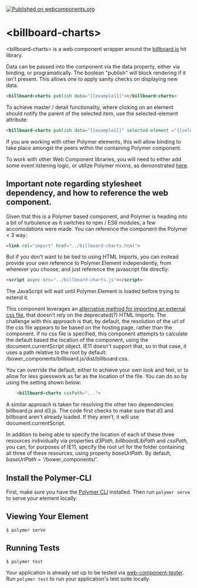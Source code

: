 [![Published on webcomponents.org](https://img.shields.io/badge/webcomponents.org-published-blue.svg)](https://www.webcomponents.org/element/bahrus/billboard-charts)

# \<billboard-charts\>

\<billboard-charts\> is a web component wrapper around the [billboard.js](https://naver.github.io/billboard.js/) hit library.

Data can be passed into the component via the data property, either via binding, or programatically.  The boolean "publish" will block rendering if it isn't present.  This allows one to apply sanity checks on displaying new data.

```html
<billboard-charts publish data="[[example1]]"></billboard-charts>
```

To achieve master / detail functionality, where clicking on an element should notify the parent of the selected item, use the selected-element attribute:

```html
<billboard-charts publish data="[[example1]]" selected-element ="{{selectedDataPoint}}"></billboard-charts>
```

If you are working with other Polymer elements, this will allow binding to take place amongst the peers within the containing Polymer component.

To work with other Web Component libraries, you will need to either add some event listening logic, or utilize Polymer mixins, as demonstrated [here](https://www.webcomponents.org/element/bahrus/xtal-fetch).


## Important note regarding stylesheet dependency, and how to reference the web component.

Given that this is a Polymer based component, and Polymer is heading into a bit of turbulence as it switches to npm / ES6 modules, a few accomodations were made.  You can reference the component the Polymer < 3 way:

```html
<link rel="import" href="../billboard-charts.html">
```

But if you don't want to be tied to using HTML Imports, you can instead provide your own reference to Polymer.Element independently, from wherever you choose, and just reference the javascript file directly:


```html
<script async src="../billboard-charts.js"></script>
```

The JavaScript will wait until Polymer.Element is loaded before trying to extend it.


This component leverages an [alternative method for importing an external css file](https://www.smashingmagazine.com/2016/12/styling-web-components-using-a-shared-style-sheet/#link-relstylesheet-in-the-shadow-dom), that doesn't rely on the deprecated(?) HTML Imports.  The challenge with this approach is that, by default, the resolution of the url of the css file appears to be based on the hosting page, rather than the component.  If no css file is specified, this component attempts to calculate the default based the location of the component, using the document.currentScript object.  IE11 doesn't support that, so in that case, it uses a path relative to the root by default: /bower_components/billboard.js/dist/billboard.css. 

You can override the default, either to achieve your own look and feel, or to allow for less guesswork as far as the location of the file.  You can do so by using the setting shown below:

```html
    <billboard-charts cssPath="...">
``` 

A similar approach is taken for resolving the other two dependencies:  billboard.js and d3.js.  The code first checks to make sure that d3 and billboard aren't already loaded.  If they aren't, it will use document.currentScript.

In addition to being able to specify the location of each of these three resources individually via properties _d3Path_, _billboardLibPath_ and _cssPath_, you can, for purposes of IE11, specify the root url for the folder containing all three of these resources, using property _baseUrlPath_.  By default, _baseUrlPath_ = '/bower_components/'. 



## Install the Polymer-CLI

First, make sure you have the [Polymer CLI](https://www.npmjs.com/package/polymer-cli) installed. Then run `polymer serve` to serve your element locally.

## Viewing Your Element

```
$ polymer serve
```

## Running Tests

```
$ polymer test
```

Your application is already set up to be tested via [web-component-tester](https://github.com/Polymer/web-component-tester). Run `polymer test` to run your application's test suite locally.
